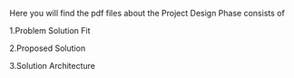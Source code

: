 Here you will find the pdf files about the Project Design Phase consists of

1.Problem Solution Fit

2.Proposed Solution

3.Solution Architecture
